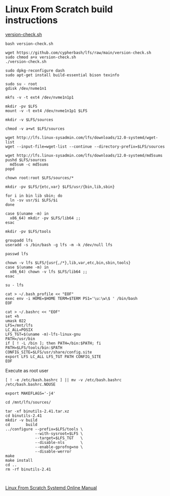 # Linux From Scratch build instructions

[version-check.sh](./version-check.sh)

```code
bash version-check.sh
```

```code
wget https://github.com/cypherbash/lfs/raw/main/version-check.sh
sudo chmod a+x version-check.sh
./version-check.sh

sudo dpkg-reconfigure dash
sudo apt-get install build-essential bison texinfo
```

```code
sudo su - root
gdisk /dev/nvme1n1
```

```code
mkfs -v -t ext4 /dev/nvme1n1p1
```

```code
mkdir -pv $LFS
mount -v -t ext4 /dev/nvme1n1p1 $LFS
```

```code
mkdir -v $LFS/sources
```

```code
chmod -v a+wt $LFS/sources
```

```code
wget http://lfs.linux-sysadmin.com/lfs/downloads/12.0-systemd/wget-list
wget --input-file=wget-list --continue --directory-prefix=$LFS/sources
```

```code
wget http://lfs.linux-sysadmin.com/lfs/downloads/12.0-systemd/md5sums
pushd $LFS/sources
  md5sum -c md5sums
popd
```

```code
chown root:root $LFS/sources/*
```

```code
mkdir -pv $LFS/{etc,var} $LFS/usr/{bin,lib,sbin}

for i in bin lib sbin; do
  ln -sv usr/$i $LFS/$i
done

case $(uname -m) in
  x86_64) mkdir -pv $LFS/lib64 ;;
esac
```

```code
mkdir -pv $LFS/tools
```

```code
groupadd lfs
useradd -s /bin/bash -g lfs -m -k /dev/null lfs
```

```code
passwd lfs
```

```code
chown -v lfs $LFS/{usr{,/*},lib,var,etc,bin,sbin,tools}
case $(uname -m) in
  x86_64) chown -v lfs $LFS/lib64 ;;
esac
```

```code
su - lfs
```

```code
cat > ~/.bash_profile << "EOF"
exec env -i HOME=$HOME TERM=$TERM PS1='\u:\w\$ ' /bin/bash
EOF
```

```code
cat > ~/.bashrc << "EOF"
set +h
umask 022
LFS=/mnt/lfs
LC_ALL=POSIX
LFS_TGT=$(uname -m)-lfs-linux-gnu
PATH=/usr/bin
if [ ! -L /bin ]; then PATH=/bin:$PATH; fi
PATH=$LFS/tools/bin:$PATH
CONFIG_SITE=$LFS/usr/share/config.site
export LFS LC_ALL LFS_TGT PATH CONFIG_SITE
EOF
```

Execute as root user
```code
[ ! -e /etc/bash.bashrc ] || mv -v /etc/bash.bashrc /etc/bash.bashrc.NOUSE
```

```code
export MAKEFLAGS='-j4'
```

```code
cd /mnt/lfs/sources/
```

```code
tar -xf binutils-2.41.tar.xz
cd binutils-2.41
mkdir -v build
cd       build
../configure --prefix=$LFS/tools \
             --with-sysroot=$LFS \
             --target=$LFS_TGT   \
             --disable-nls       \
             --enable-gprofng=no \
             --disable-werror
make
make install
cd ..
rm -rf binutils-2.41

```

```code

```

```code

```



[Linux From Scratch Systemd Online Manual](https://www.linuxfromscratch.org/lfs/view/stable-systemd/)

